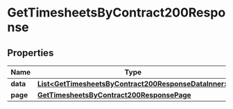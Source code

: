 

# GetTimesheetsByContract200Response


## Properties

| Name | Type | Description | Notes |
|------------ | ------------- | ------------- | -------------|
|**data** | [**List&lt;GetTimesheetsByContract200ResponseDataInner&gt;**](GetTimesheetsByContract200ResponseDataInner.md) |  |  |
|**page** | [**GetTimesheetsByContract200ResponsePage**](GetTimesheetsByContract200ResponsePage.md) |  |  |



